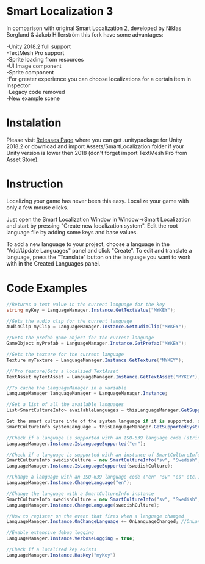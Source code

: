 # Smart Localization 3

In comparison with original Smart Localization 2, developed by Niklas Borglund & Jakob Hillerström this fork have some advantages:

-Unity 2018.2 full support  
-TextMesh Pro support  
-Sprite loading from resources  
-UI.Image component  
-Sprite component  
-For greater experience you can choose localizations for a certain item in Inspector  
-Legacy code removed  
-New example scene  

# Instalation

Please visit [Releases Page](https://github.com/chocolacula/SmartLocalization3/releases) where you can get .unitypackage for Unity 2018.2 or download and import Assets/SmartLocalization folder if your Unity version is lower then 2018 (don't forget import TextMesh Pro from Asset Store). 

# Instruction

Localizing your game has never been this easy. Localize your game with only a few mouse clicks.

Just open the Smart Localization Window in Window->Smart Localization and start by pressing 
"Create new localization system".
Edit the root language file by adding some keys and base values.

To add a new language to your project, choose a language in the "Add/Update Languages" panel and click "Create".
To edit and translate a language, press the "Translate" button on the language you want to work with in the Created Languages panel.

# Code Examples

```csharp
//Returns a text value in the current language for the key
string myKey = LanguageManager.Instance.GetTextValue("MYKEY");
```
```csharp
//Gets the audio clip for the current language
AudioClip myClip = LanguageManager.Instance.GetAudioClip("MYKEY"); 
```
```csharp
//Gets the prefab game object for the current language
GameObject myPrefab = LanguageManager.Instance.GetPrefab("MYKEY");
```
```csharp
//Gets the texture for the current language
Texture myTexture = LanguageManager.Instance.GetTexture("MYKEY");
```
```csharp
//(Pro feature)Gets a localized TextAsset
TextAsset myTextAsset = LanguageManager.Instance.GetTextAsset("MYKEY");
```
```csharp
//To cache the LanguageManager in a variable
LanguageManager languageManager = LanguageManager.Instance;
```
```csharp
//Get a list of all the available languages
List<SmartCultureInfo> availableLanguages = thisLanguageManager.GetSupportedLanguages();
```
```csharp
Get the smart culture info of the system language if it is supported. otherwise it will return null
SmartCultureInfo systemLanguage = thisLanguageManager.GetSupportedSystemLanguage();
```
```csharp
//Check if a language is supported with an ISO-639 language code (string = "en" "sv" "es" etc.)
LanguageManager.Instance.IsLanguageSupported("en");
```
```csharp
//Check if a language is supported with an instance of SmartCultureInfo
SmartCultureInfo swedishCulture = new SmartCultureInfo("sv", "Swedish", "Svenska", false);
LanguageManager.Instance.IsLanguageSupported(swedishCulture);
```
```csharp
//Change a language with an ISO-639 language code ("en" "sv" "es" etc., Make sure the language is supported)
LanguageManager.Instance.ChangeLanguage("en");
```
```csharp
//Change the language with a SmartCultureInfo instance
SmartCultureInfo swedishCulture = new SmartCultureInfo("sv", "Swedish", "Svenska", false);
LanguageManager.Instance.ChangeLanguage(swedishCulture);
```
```csharp
//How to register on the event that fires when a language changed
LanguageManager.Instance.OnChangeLanguage += OnLanguageChanged; //OnLanguageChanged = delegate method that you created
```
```csharp
//Enable extensive debug logging
LanguageManager.Instance.VerboseLogging = true;
```
```csharp
//Check if a localized key exists
LanguageManager.Instance.HasKey("myKey")
```
